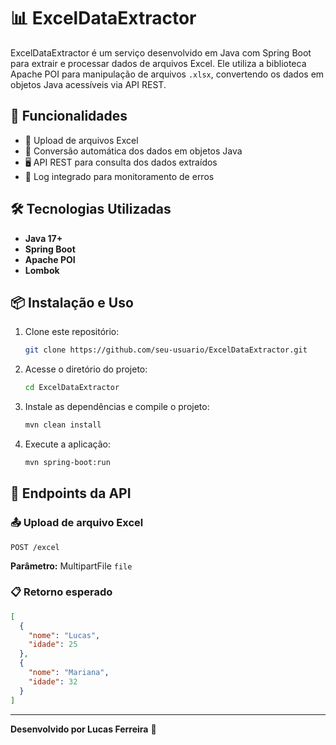 # 📊 ExcelDataExtractor

ExcelDataExtractor é um serviço desenvolvido em Java com Spring Boot para extrair e processar dados de arquivos Excel. Ele utiliza a biblioteca Apache POI para manipulação de arquivos `.xlsx`, convertendo os dados em objetos Java acessíveis via API REST.

## 🚀 Funcionalidades
- 📂 Upload de arquivos Excel
- 🔄 Conversão automática dos dados em objetos Java
- 🖥️ API REST para consulta dos dados extraídos
- 📝 Log integrado para monitoramento de erros

## 🛠 Tecnologias Utilizadas
- **Java 17+**
- **Spring Boot**
- **Apache POI**
- **Lombok**

## 📦 Instalação e Uso
1. Clone este repositório:
   ```bash
   git clone https://github.com/seu-usuario/ExcelDataExtractor.git
   ```
2. Acesse o diretório do projeto:
   ```bash
   cd ExcelDataExtractor
   ```
3. Instale as dependências e compile o projeto:
   ```bash
   mvn clean install
   ```
4. Execute a aplicação:
   ```bash
   mvn spring-boot:run
   ```

## 📡 Endpoints da API
### 📤 Upload de arquivo Excel
```http
POST /excel
```
**Parâmetro:** MultipartFile `file`

### 📋 Retorno esperado
```json
[
  {
    "nome": "Lucas",
    "idade": 25
  },
  {
    "nome": "Mariana",
    "idade": 32
  }
]
```
---
**Desenvolvido por Lucas Ferreira** 🚀

